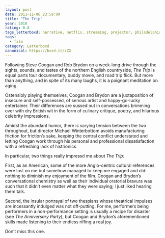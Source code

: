 ```yaml
---
layout: post 
date: 2011-11-06 23:59:00
title: "The Trip"
year: 2010
rating: 0.8
tags_letterboxd: narrative, netflix, streaming, projector, philadelphia, Leah
tags:
  - film
category: Letterboxd
canonical: https://boxd.it/zZX
---
```


Following Steve Coogan and Rob Brydon on a week-long drive through the sights, sounds, and tastes of the northern English countryside, <cite>The Trip</cite> is equal parts tour documentary, buddy movie, and road trip flick. But more than anything, and in spite of its many laughs, it is a poignant meditation on aging.

Ostensibly playing themselves, Coogan and Brydon are a juxtaposition of insecure and self-possessed, of serious artist and happy-go-lucky entertainer. Their differences are sussed out in conversations brimming over with dry British wit in the form of culinary critique, poetry, and hilarious celebrity impressions.

Amidst the abundant humor, there is varying tension between the two throughout, but director Michael Winterbottom avoids manufacturing friction for friction’s sake, keeping the central conflict understated and letting Coogan work through his personal and professional dissatisfaction with a refreshing lack of histrionics.

In particular, two things really impressd me about <cite>The Trip:</cite>

First, as an American, some of the more Anglo-centric cultural references were lost on me but somehow managed to keep me engaged and did nothing to diminish my enjoyment of the film. Coogan and Brydon’s conversational chemistry as well as their individual oratorial bravura was such that it didn’t even matter what they were saying; I just liked hearing them talk.

Second, the insular portrayal of two thespians whose theatrical impulses are incessantly indulged was not off-putting. For me, performers being performers in a non-performance setting is usually a recipe for disaster (see <cite>The Anniversary Party</cite>), but Coogan and Brydon’s aforementioned skills made listening to their endless riffing a real joy.

Don’t miss this one.